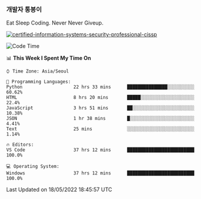 ### 개발자 통붕이
Eat Sleep Coding.
Never Never Giveup.

[![certified-information-systems-security-professional-cissp](https://user-images.githubusercontent.com/44606727/157613689-acd84ec6-5f8f-4e79-89d9-a8d51f033634.png)](https://www.credly.com/badges/f394a010-85a0-450b-9136-8043af01d71c/public_url)

<!--START_SECTION:waka-->
![Code Time](http://img.shields.io/badge/Code%20Time-0%20secs-blue)

📊 **This Week I Spent My Time On** 

```text
⌚︎ Time Zone: Asia/Seoul

💬 Programming Languages: 
Python                   22 hrs 33 mins      ███████████████░░░░░░░░░░   60.62% 
HTML                     8 hrs 20 mins       █████░░░░░░░░░░░░░░░░░░░░   22.4% 
JavaScript               3 hrs 51 mins       ██░░░░░░░░░░░░░░░░░░░░░░░   10.38% 
JSON                     1 hr 38 mins        █░░░░░░░░░░░░░░░░░░░░░░░░   4.41% 
Text                     25 mins             ░░░░░░░░░░░░░░░░░░░░░░░░░   1.14%

🔥 Editors: 
VS Code                  37 hrs 12 mins      █████████████████████████   100.0%

💻 Operating System: 
Windows                  37 hrs 12 mins      █████████████████████████   100.0%

```


 Last Updated on 18/05/2022 18:45:57 UTC
<!--END_SECTION:waka-->
